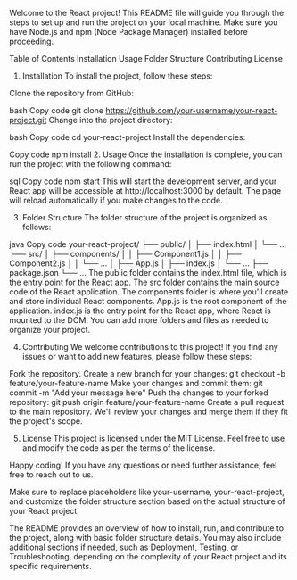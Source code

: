Welcome to the React project! This README file will guide you through the steps to set up and run the project on your local machine. Make sure you have Node.js and npm (Node Package Manager) installed before proceeding.

Table of Contents
Installation
Usage
Folder Structure
Contributing
License
1. Installation
To install the project, follow these steps:

Clone the repository from GitHub:

bash
Copy code
git clone https://github.com/your-username/your-react-project.git
Change into the project directory:

bash
Copy code
cd your-react-project
Install the dependencies:

Copy code
npm install
2. Usage
Once the installation is complete, you can run the project with the following command:

sql
Copy code
npm start
This will start the development server, and your React app will be accessible at http://localhost:3000 by default. The page will reload automatically if you make changes to the code.

3. Folder Structure
The folder structure of the project is organized as follows:

java
Copy code
your-react-project/
  ├── public/
  │   ├── index.html
  │   └── ...
  ├── src/
  │   ├── components/
  │   │   ├── Component1.js
  │   │   ├── Component2.js
  │   │   └── ...
  │   ├── App.js
  │   ├── index.js
  │   └── ...
  ├── package.json
  └── ...
The public folder contains the index.html file, which is the entry point for the React app.
The src folder contains the main source code of the React application.
The components folder is where you'll create and store individual React components.
App.js is the root component of the application.
index.js is the entry point for the React app, where React is mounted to the DOM.
You can add more folders and files as needed to organize your project.

4. Contributing
We welcome contributions to this project! If you find any issues or want to add new features, please follow these steps:

Fork the repository.
Create a new branch for your changes: git checkout -b feature/your-feature-name
Make your changes and commit them: git commit -m "Add your message here"
Push the changes to your forked repository: git push origin feature/your-feature-name
Create a pull request to the main repository.
We'll review your changes and merge them if they fit the project's scope.

5. License
This project is licensed under the MIT License. Feel free to use and modify the code as per the terms of the license.

Happy coding! If you have any questions or need further assistance, feel free to reach out to us.

Make sure to replace placeholders like your-username, your-react-project, and customize the folder structure section based on the actual structure of your React project.

The README provides an overview of how to install, run, and contribute to the project, along with basic folder structure details. You may also include additional sections if needed, such as Deployment, Testing, or Troubleshooting, depending on the complexity of your React project and its specific requirements.

